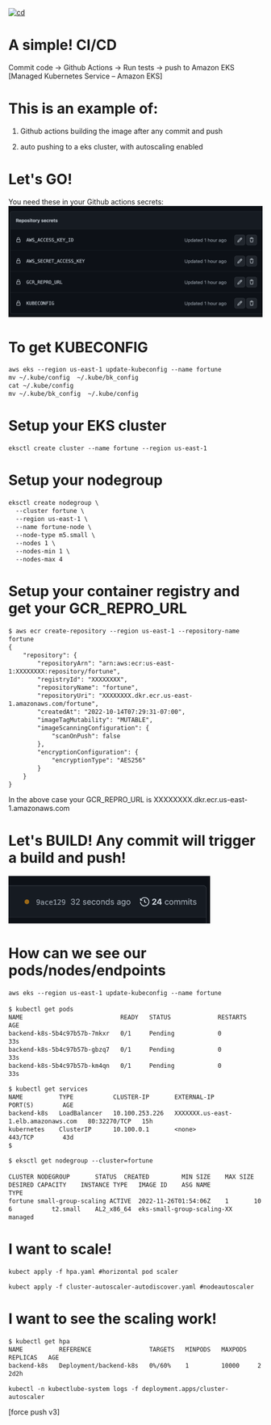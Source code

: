 [![cd](https://github.com/james-ransom/eks-gha-auto-deploy-fortune/actions/workflows/cd.yml/badge.svg)](https://github.com/james-ransom/eks-gha-auto-deploy-fortune/actions/workflows/cd.yml)

# A simple! CI/CD

Commit code -> Github Actions -> Run tests -> push to Amazon EKS [Managed Kubernetes Service – Amazon EKS]


# This is an example of: 

1) Github actions building the image after any commit and push

2) auto pushing to a eks cluster, with autoscaling enabled 

# Let's GO! 

You need these in your Github actions secrets: <br>
<img src='https://raw.githubusercontent.com/james-ransom/eks-gha-auto-deploy-fortune/main/images/keysyouneed.png' width='700px'>

# To get KUBECONFIG

```
aws eks --region us-east-1 update-kubeconfig --name fortune
mv ~/.kube/config  ~/.kube/bk_config
cat ~/.kube/config 
mv ~/.kube/bk_config  ~/.kube/config
```

# Setup your EKS cluster 
```
eksctl create cluster --name fortune --region us-east-1
```

# Setup your nodegroup 
```
eksctl create nodegroup \
  --cluster fortune \
  --region us-east-1 \
  --name fortune-node \
  --node-type m5.small \
  --nodes 1 \
  --nodes-min 1 \
  --nodes-max 4 
```

# Setup your container registry and get your GCR_REPRO_URL
```
$ aws ecr create-repository --region us-east-1 --repository-name fortune
{
    "repository": {
        "repositoryArn": "arn:aws:ecr:us-east-1:XXXXXXXX:repository/fortune",
        "registryId": "XXXXXXXX",
        "repositoryName": "fortune",
        "repositoryUri": "XXXXXXXX.dkr.ecr.us-east-1.amazonaws.com/fortune",
        "createdAt": "2022-10-14T07:29:31-07:00",
        "imageTagMutability": "MUTABLE",
        "imageScanningConfiguration": {
            "scanOnPush": false
        },
        "encryptionConfiguration": {
            "encryptionType": "AES256"
        }
    }
}
```
In the above case your GCR_REPRO_URL is XXXXXXXX.dkr.ecr.us-east-1.amazonaws.com


# Let's BUILD! Any commit will trigger a build and push! 
<img src='https://raw.githubusercontent.com/james-ransom/eks-gha-auto-deploy-fortune/main/images/build.png' width='400px'>

# How can we see our pods/nodes/endpoints
```
aws eks --region us-east-1 update-kubeconfig --name fortune

$ kubectl get pods
NAME                           READY   STATUS             RESTARTS   AGE
backend-k8s-5b4c97b57b-7mkxr   0/1     Pending            0          33s
backend-k8s-5b4c97b57b-gbzq7   0/1     Pending            0          33s
backend-k8s-5b4c97b57b-km4qn   0/1     Pending            0          33s

```

```
$ kubectl get services
NAME          TYPE           CLUSTER-IP       EXTERNAL-IP                                                               PORT(S)        AGE
backend-k8s   LoadBalancer   10.100.253.226   XXXXXXX.us-east-1.elb.amazonaws.com   80:32270/TCP   15h
kubernetes    ClusterIP      10.100.0.1       <none>                                                                    443/TCP        43d
$ 
```

```
$ eksctl get nodegroup --cluster=fortune 

CLUSTER	NODEGROUP		STATUS	CREATED			MIN SIZE	MAX SIZE	DESIRED CAPACITY	INSTANCE TYPE	IMAGE ID	ASG NAME						TYPE
fortune	small-group-scaling	ACTIVE	2022-11-26T01:54:06Z	1		10		6			t2.small	AL2_x86_64	eks-small-group-scaling-XX	managed
```


# I want to scale! 

```
kubect apply -f hpa.yaml #horizontal pod scaler 
```

```
kubect apply -f cluster-autoscaler-autodiscover.yaml #nodeautoscaler
```

# I want to see the scaling work! 
```
$ kubectl get hpa
NAME          REFERENCE                TARGETS   MINPODS   MAXPODS   REPLICAS   AGE
backend-k8s   Deployment/backend-k8s   0%/60%    1         10000     2          2d2h
```

```
kubectl -n kubectlube-system logs -f deployment.apps/cluster-autoscaler
```

[force push v3]
